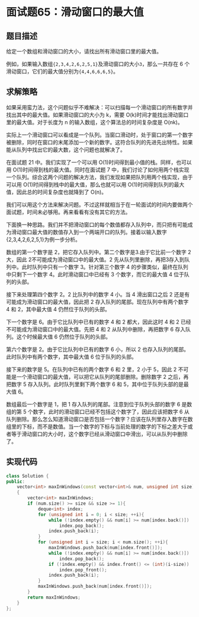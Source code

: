 # 面试题65：滑动窗口的最大值

## 题目描述

给定一个数组和滑动窗口的大小，请找出所有滑动窗口里的最大值。

例如，如果输入数组`{2,3,4,2,6,2,5,1}`及滑动窗口的大小`3`，那么一共存在 6 个滑动窗口，它们的最大值分别为`{4,4,6,6,6,5}`。

## 求解策略

如果采用蛮力法，这个问题似乎不难解决：可以扫描每一个滑动窗口的所有数字并找出其中的最大值。如果滑动窗口的大小为 k，需要 O(k)时间才能找出滑动窗口里的最大值。对于长度为 n 的输入数组，这个算法总的时间复杂度是 O(nk)。

实际上一个滑动窗口可以看成是一个队列。当窗口滑动时，处于窗口的第一个数字被删除，同时在窗口的末尾添加一个新的数字。这符合队列的先进先出特性。如果能从队列中找出它的最大数，这个问题也就解决了。

在面试题 21 中。我们实现了一个可以用 O(1)时间得到最小值的栈。同样，也可以用 O(1)时间得到栈的最大值。同时在面试题 7 中，我们讨论了如何用两个栈实现一个队列。综合这两个问题的解决方法，我们发现如果把队列用两个栈实现，由于可以用 O(1)时间得到栈中的最大值，那么也就可以用 O(1)时间得到队列的最大值，因此总的时间复杂度也就降到了 O(n)。

我们可以用这个方法来解决问题。不过这样就相当于在一轮面试的时间内要做两个面试题，时间未必够用。再来看看有没有其它的方法。

下面换一种思路。我们并不把滑动窗口的每个数值都存入队列中，而只把有可能成为滑动窗口最大值的数值存入到一个两端开口的队列。接着以输入数字{2,3,4,2,6,2,5,1}为例一步分析。

数组的第一个数字是 2，把它存入队列中。第二个数字是3.由于它比前一个数字 2 大，因此 2不可能成为滑动窗口中的最大值。2 先从队列里删除，再把3存入到队列中。此时队列中只有一个数字 3。针对第三个数字 4 的步骤类似，最终在队列中只剩下一个数字 4。此时滑动窗口中已经有 3 个数字，而它的最大值 4 位于队列的头部。

接下来处理第四个数字 2。2 比队列中的数字 4 小。当 4 滑出窗口之后 2 还是有可能成为滑动窗口的最大值，因此把 2 存入队列的尾部。现在队列中有两个数字 4 和 2，其中最大值 4 仍然位于队列的头部。

下一个数字是 6。由于它比队列中已有的数字 4 和 2 都大，因此这时 4 和 2 已经不可能成为滑动窗口中的最大值。先把 4 和 2 从队列中删除，再把数字 6 存入队列。这个时候最大值 6 仍然位于队列的头部。

第六个数字是 2。由于它比队列中已有的数字 6 小，所以 2 也存入队列的尾部。此时队列中有两个数字，其中最大值 6 位于队列的头部。

接下来的数字是 5。在队列中已有的两个数字 6 和 2 里，2 小于 5，因此 2 不可能是一个滑动窗口的最大值，可以把它从队列的尾部删除。删除数字 2 之后，再把数字 5 存入队列。此时队列里剩下两个数字 6 和 5，其中位于队列头部的是最大值 6。

数组最后一个数字是 1，把 1 存入队列的尾部。注意到位于队列头部的数字 6 是数组的第 5 个数字，此时的滑动窗口已经不包括这个数字了，因此应该把数字 6 从队列删除。那么怎么知道滑动窗口是否包括一个数字？应该在队列里存入数字在数组里的下标，而不是数值。当一个数字的下标与当前处理的数字的下标之差大于或者等于滑动窗口的大小时，这个数字已经从滑动窗口中滑出，可以从队列中删除了。

## 实现代码

```c++
class Solution {
public:
    vector<int> maxInWindows(const vector<int>& num, unsigned int size)
    {
        vector<int> maxInWindows;
        if (num.size() >= size && size >= 1){
            deque<int> index;
            for (unsigned int i = 0; i < size; ++i){
                while (!index.empty() && num[i] >= num[index.back()])
                    index.pop_back();
                index.push_back(i);
            }
            for (unsigned int i = size; i < num.size(); ++i){
                maxInWindows.push_back(num[index.front()]);
                while (!index.empty() && num[i] >= num[index.back()])
                    index.pop_back();
                if (!index.empty() && index.front() <= (int)(i-size))
                    index.pop_front();
                index.push_back(i);
            }
            maxInWindows.push_back(num[index.front()]);
        }
        return maxInWindows;
    }
};
```